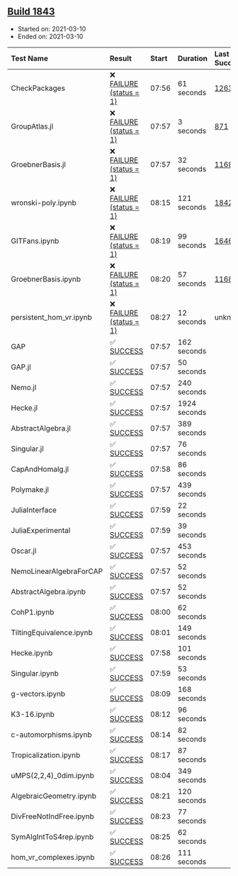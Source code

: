 ## [Build 1843](https://oscarci.mathematik.uni-kl.de/job/oscar-stable/1843/)

* Started on: 2021-03-10
* Ended on: 2021-03-10

| Test Name    | Result | Start | Duration | Last Success | First Failure |
|:-------------|:-------|:------|:---------|:-------------|:--------------|
| CheckPackages | ❌ [FAILURE (status = 1)](https://oscarci.mathematik.uni-kl.de/job/oscar-stable/1843/artifact/logs/build-1843/CheckPackages.log) | 07:56 | 61 seconds | [1263](https://oscarci.mathematik.uni-kl.de/job/oscar-stable/1263/) | [1264](https://oscarci.mathematik.uni-kl.de/job/oscar-stable/1264/) |
| GroupAtlas.jl | ❌ [FAILURE (status = 1)](https://oscarci.mathematik.uni-kl.de/job/oscar-stable/1843/artifact/logs/build-1843/GroupAtlas.jl.log) | 07:57 | 3 seconds | [871](https://oscarci.mathematik.uni-kl.de/job/oscar-stable/871/) | [872](https://oscarci.mathematik.uni-kl.de/job/oscar-stable/872/) |
| GroebnerBasis.jl | ❌ [FAILURE (status = 1)](https://oscarci.mathematik.uni-kl.de/job/oscar-stable/1843/artifact/logs/build-1843/GroebnerBasis.jl.log) | 07:57 | 32 seconds | [1168](https://oscarci.mathematik.uni-kl.de/job/oscar-stable/1168/) | [1169](https://oscarci.mathematik.uni-kl.de/job/oscar-stable/1169/) |
| wronski-poly.ipynb | ❌ [FAILURE (status = 1)](https://oscarci.mathematik.uni-kl.de/job/oscar-stable/1843/artifact/logs/build-1843/wronski-poly.ipynb.log) | 08:15 | 121 seconds | [1842](https://oscarci.mathematik.uni-kl.de/job/oscar-stable/1842/) | [1843](https://oscarci.mathematik.uni-kl.de/job/oscar-stable/1843/) |
| GITFans.ipynb | ❌ [FAILURE (status = 1)](https://oscarci.mathematik.uni-kl.de/job/oscar-stable/1843/artifact/logs/build-1843/GITFans.ipynb.log) | 08:19 | 99 seconds | [1646](https://oscarci.mathematik.uni-kl.de/job/oscar-stable/1646/) | [1647](https://oscarci.mathematik.uni-kl.de/job/oscar-stable/1647/) |
| GroebnerBasis.ipynb | ❌ [FAILURE (status = 1)](https://oscarci.mathematik.uni-kl.de/job/oscar-stable/1843/artifact/logs/build-1843/GroebnerBasis.ipynb.log) | 08:20 | 57 seconds | [1168](https://oscarci.mathematik.uni-kl.de/job/oscar-stable/1168/) | [1169](https://oscarci.mathematik.uni-kl.de/job/oscar-stable/1169/) |
| persistent_hom_vr.ipynb | ❌ [FAILURE (status = 1)](https://oscarci.mathematik.uni-kl.de/job/oscar-stable/1843/artifact/logs/build-1843/persistent_hom_vr.ipynb.log) | 08:27 | 12 seconds | unknown | unknown |
| GAP | ✅ [SUCCESS](https://oscarci.mathematik.uni-kl.de/job/oscar-stable/1843/artifact/logs/build-1843/GAP.log) | 07:57 | 162 seconds |  |  |
| GAP.jl | ✅ [SUCCESS](https://oscarci.mathematik.uni-kl.de/job/oscar-stable/1843/artifact/logs/build-1843/GAP.jl.log) | 07:57 | 50 seconds |  |  |
| Nemo.jl | ✅ [SUCCESS](https://oscarci.mathematik.uni-kl.de/job/oscar-stable/1843/artifact/logs/build-1843/Nemo.jl.log) | 07:57 | 240 seconds |  |  |
| Hecke.jl | ✅ [SUCCESS](https://oscarci.mathematik.uni-kl.de/job/oscar-stable/1843/artifact/logs/build-1843/Hecke.jl.log) | 07:57 | 1924 seconds |  |  |
| AbstractAlgebra.jl | ✅ [SUCCESS](https://oscarci.mathematik.uni-kl.de/job/oscar-stable/1843/artifact/logs/build-1843/AbstractAlgebra.jl.log) | 07:57 | 389 seconds |  |  |
| Singular.jl | ✅ [SUCCESS](https://oscarci.mathematik.uni-kl.de/job/oscar-stable/1843/artifact/logs/build-1843/Singular.jl.log) | 07:57 | 76 seconds |  |  |
| CapAndHomalg.jl | ✅ [SUCCESS](https://oscarci.mathematik.uni-kl.de/job/oscar-stable/1843/artifact/logs/build-1843/CapAndHomalg.jl.log) | 07:58 | 86 seconds |  |  |
| Polymake.jl | ✅ [SUCCESS](https://oscarci.mathematik.uni-kl.de/job/oscar-stable/1843/artifact/logs/build-1843/Polymake.jl.log) | 07:57 | 439 seconds |  |  |
| JuliaInterface | ✅ [SUCCESS](https://oscarci.mathematik.uni-kl.de/job/oscar-stable/1843/artifact/logs/build-1843/JuliaInterface.log) | 07:59 | 22 seconds |  |  |
| JuliaExperimental | ✅ [SUCCESS](https://oscarci.mathematik.uni-kl.de/job/oscar-stable/1843/artifact/logs/build-1843/JuliaExperimental.log) | 07:59 | 39 seconds |  |  |
| Oscar.jl | ✅ [SUCCESS](https://oscarci.mathematik.uni-kl.de/job/oscar-stable/1843/artifact/logs/build-1843/Oscar.jl.log) | 07:57 | 453 seconds |  |  |
| NemoLinearAlgebraForCAP | ✅ [SUCCESS](https://oscarci.mathematik.uni-kl.de/job/oscar-stable/1843/artifact/logs/build-1843/NemoLinearAlgebraForCAP.log) | 07:57 | 52 seconds |  |  |
| AbstractAlgebra.ipynb | ✅ [SUCCESS](https://oscarci.mathematik.uni-kl.de/job/oscar-stable/1843/artifact/logs/build-1843/AbstractAlgebra.ipynb.log) | 07:57 | 52 seconds |  |  |
| CohP1.ipynb | ✅ [SUCCESS](https://oscarci.mathematik.uni-kl.de/job/oscar-stable/1843/artifact/logs/build-1843/CohP1.ipynb.log) | 08:00 | 62 seconds |  |  |
| TiltingEquivalence.ipynb | ✅ [SUCCESS](https://oscarci.mathematik.uni-kl.de/job/oscar-stable/1843/artifact/logs/build-1843/TiltingEquivalence.ipynb.log) | 08:01 | 149 seconds |  |  |
| Hecke.ipynb | ✅ [SUCCESS](https://oscarci.mathematik.uni-kl.de/job/oscar-stable/1843/artifact/logs/build-1843/Hecke.ipynb.log) | 07:58 | 101 seconds |  |  |
| Singular.ipynb | ✅ [SUCCESS](https://oscarci.mathematik.uni-kl.de/job/oscar-stable/1843/artifact/logs/build-1843/Singular.ipynb.log) | 07:59 | 53 seconds |  |  |
| g-vectors.ipynb | ✅ [SUCCESS](https://oscarci.mathematik.uni-kl.de/job/oscar-stable/1843/artifact/logs/build-1843/g-vectors.ipynb.log) | 08:09 | 168 seconds |  |  |
| K3-16.ipynb | ✅ [SUCCESS](https://oscarci.mathematik.uni-kl.de/job/oscar-stable/1843/artifact/logs/build-1843/K3-16.ipynb.log) | 08:12 | 96 seconds |  |  |
| c-automorphisms.ipynb | ✅ [SUCCESS](https://oscarci.mathematik.uni-kl.de/job/oscar-stable/1843/artifact/logs/build-1843/c-automorphisms.ipynb.log) | 08:14 | 82 seconds |  |  |
| Tropicalization.ipynb | ✅ [SUCCESS](https://oscarci.mathematik.uni-kl.de/job/oscar-stable/1843/artifact/logs/build-1843/Tropicalization.ipynb.log) | 08:17 | 87 seconds |  |  |
| uMPS(2,2,4)_0dim.ipynb | ✅ [SUCCESS](https://oscarci.mathematik.uni-kl.de/job/oscar-stable/1843/artifact/logs/build-1843/uMPS-2-2-4-_0dim.ipynb.log) | 08:04 | 349 seconds |  |  |
| AlgebraicGeometry.ipynb | ✅ [SUCCESS](https://oscarci.mathematik.uni-kl.de/job/oscar-stable/1843/artifact/logs/build-1843/AlgebraicGeometry.ipynb.log) | 08:21 | 120 seconds |  |  |
| DivFreeNotIndFree.ipynb | ✅ [SUCCESS](https://oscarci.mathematik.uni-kl.de/job/oscar-stable/1843/artifact/logs/build-1843/DivFreeNotIndFree.ipynb.log) | 08:23 | 77 seconds |  |  |
| SymAlgIntToS4rep.ipynb | ✅ [SUCCESS](https://oscarci.mathematik.uni-kl.de/job/oscar-stable/1843/artifact/logs/build-1843/SymAlgIntToS4rep.ipynb.log) | 08:25 | 62 seconds |  |  |
| hom_vr_complexes.ipynb | ✅ [SUCCESS](https://oscarci.mathematik.uni-kl.de/job/oscar-stable/1843/artifact/logs/build-1843/hom_vr_complexes.ipynb.log) | 08:26 | 111 seconds |  |  |
